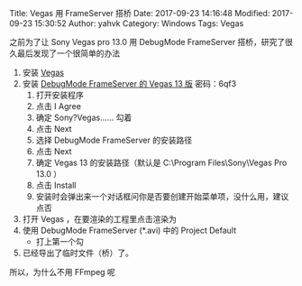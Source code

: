 Title: Vegas 用 FrameServer 搭桥
Date: 2017-09-23 14:16:48
Modified: 2017-09-23 15:30:52
Author: yahvk
Category: Windows
Tags: Vegas

之前为了让 Sony Vegas pro 13.0 用 DebugMode FrameServer 搭桥，研究了很久最后发现了一个很简单的办法

1. 安装 [Vegas](http://vegasbar.lofter.com/post/1d4450de_74cd602)
2. 安装 [DebugMode FrameServer 的 Vegas 13 版](http://pan.baidu.com/s/1pLRarub) 密码：6qf3
    1. 打开安装程序
    2. 点击 I Agree
    3. 确定 Sony?Vegas…… 勾着
    4. 点击 Next
    5. 选择 DebugMode FrameServer 的安装路径
    6. 点击 Next
    7. 确定 Vegas 13 的安装路径（默认是 C:\Program Files\Sony\Vegas Pro 13.0 ）
    8. 点击 Install
    9. 安装时会弹出来一个对话框问你是否要创建开始菜单项，没什么用，建议点否
3. 打开 Vegas ，在要渲染的工程里点击渲染为
4. 使用 DebugMode FrameServer (\*.avi) 中的 Project Default
    * 打上第一个勾
5. 已经导出了临时文件（桥）了。

所以，为什么不用 FFmpeg 呢
